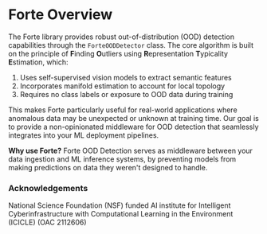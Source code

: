 # Forte Overview

The Forte library provides robust out-of-distribution (OOD) detection capabilities through the `ForteOODDetector` class. The core algorithm is built on the principle of **F**inding **O**utliers using **R**epresentation **T**ypicality **E**stimation, which:

1. Uses self-supervised vision models to extract semantic features
2. Incorporates manifold estimation to account for local topology
3. Requires no class labels or exposure to OOD data during training

This makes Forte particularly useful for real-world applications where anomalous data may be unexpected or unknown at training time. Our goal is to provide a non-opinionated middleware for OOD detection that seamlessly integrates into your ML deployment pipelines.

**Why use Forte?**
Forte OOD Detection serves as middleware between your data ingestion and ML inference systems, by preventing models from making predictions on data they weren't designed to handle. 

### Acknowledgements
National Science Foundation (NSF) funded AI institute for Intelligent Cyberinfrastructure with Computational Learning in the Environment (ICICLE) (OAC 2112606)